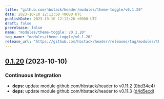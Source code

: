 ```yaml
---
title: "github.com/hbstack/header/modules/theme-toggle/v0.1.20"
date: 2023-10-10 12:11:58 +0000 UTC
publishDate: 2023-10-10 12:12:26 +0000 UTC
draft: false
prerelease: false
name: "modules/theme-toggle: v0.1.20"
tag_name: "modules/theme-toggle/v0.1.20"
release_url: "https://github.com/hbstack/header/releases/tag/modules/theme-toggle/v0.1.20"
---
```


## [0.1.20](https://github.com/hbstack/header/compare/modules/theme-toggle/v0.1.19...modules/theme-toggle/v0.1.20) (2023-10-10)


### Continuous Integration

* **deps:** update module github.com/hbstack/header to v0.11.2 ([0bd34e4](https://github.com/hbstack/header/commit/0bd34e4a12f853cf7b465b8fe41c819b6c082a5a))
* **deps:** update module github.com/hbstack/header to v0.11.3 ([d4d5ecd](https://github.com/hbstack/header/commit/d4d5ecd69847c82fd86bb46e5a1d87176c7fcf38))
